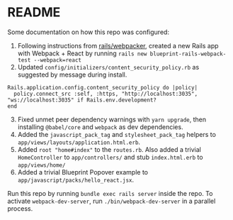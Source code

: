 # README
Some documentation on how this repo was configured:
1. Following instructions from [rails/webpacker](https://github.com/rails/webpacker), created a new Rails app with Webpack + React by running `rails new blueprint-rails-webpack-test --webpack=react`
2. Updated `config/initializers/content_security_policy.rb` as suggested by message during install.

```
Rails.application.config.content_security_policy do |policy|
  policy.connect_src :self, :https, "http://localhost:3035", "ws://localhost:3035" if Rails.env.development?
end
```

3. Fixed unmet peer dependency warnings with `yarn upgrade`, then installing `@babel/core` and `webpack` as dev dependencies.
4. Added the `javascript_pack_tag` and `stylesheet_pack_tag` helpers to `app/views/layouts/application.html.erb`.
5. Added `root "home#index"` to the `routes.rb`. Also added a trivial `HomeController` to `app/controllers/` and stub `index.html.erb` to `app/views/home/`
6. Added a trivial Blueprint Popover example to `app/javascript/packs/hello_react.jsx`.

Run this repo by running `bundle exec rails server` inside the repo. To activate `webpack-dev-server`, run `./bin/webpack-dev-server` in a parallel process.
